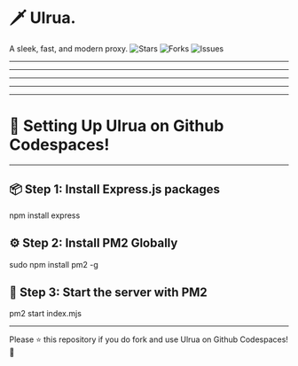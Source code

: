 # 🗡️ Ulrua. 
A sleek, fast, and modern proxy.
![Stars](https://img.shields.io/github/stars/oavla/oav?style=social)
![Forks](https://img.shields.io/github/forks/oavla/oav?style=social)
![Issues](https://img.shields.io/github/issues/oavla/oav)

---

---

---

---

---

# 🚀 Setting Up Ulrua on Github Codespaces!

---

## 📦 Step 1: Install Express.js packages
npm install express

## ⚙️ Step 2: Install PM2 Globally
sudo npm install pm2 -g

## 🚦 Step 3: Start the server with PM2 
pm2 start index.mjs

---

Please ⭐ this repository if you do fork and use Ulrua on Github Codespaces! 🚀



